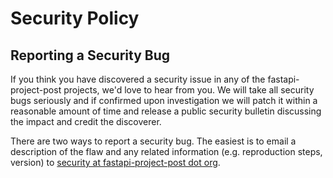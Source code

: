 <!-- Space: PROYEC -->
<!-- Parent: TestFastapiProjectPost -->
<!-- Title: Security TestFastapiProjectPost -->
<!-- Label: TestFastapiProjectPost -->
<!-- Label: Security -->
<!-- Include: docs/disclaimer.md -->
<!-- Include: ac:toc -->

# Security Policy

## Reporting a Security Bug

If you think you have discovered a security issue in any of the fastapi-project-post projects, we'd love to hear from you. We will take all security bugs seriously and if confirmed upon investigation we will patch it within a reasonable amount of time and release a public security bulletin discussing the impact and credit the discoverer.

There are two ways to report a security bug. The easiest is to email a description of the flaw and any related information (e.g. reproduction steps, version) to [security at fastapi-project-post dot org](mailto:security@infosis.pe).
